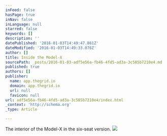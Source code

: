 ```yaml
---
inFeed: false
hasPage: true
inNav: false
inLanguage: null
starred: false
keywords: []
description: ''
datePublished: '2016-01-03T14:49:47.861Z'
dateModified: '2016-01-03T14:49:33.076Z'
author: []
title: Inside the Model-X
sourcePath: _posts/2016-01-03-adf5e56a-fb46-4fd5-ad3a-3c585b7210e4.md
published: true
authors: []
publisher:
  name: app.thegrid.io
  domain: app.thegrid.io
  url: null
  favicon: null
url: adf5e56a-fb46-4fd5-ad3a-3c585b7210e4/index.html
_context: 'http://schema.org'
_type: Article

---
```

The interior of the Model-X in the six-seat version.
![](https://imgflo.herokuapp.com/graph/vahj1ThiexotieMo/f11471273246b07370c3bd0ce25514d9/passthrough.jpg?height=600&input=https%3A%2F%2Fs3-us-west-2.amazonaws.com%2Fthe-grid-img%2Fp%2F01e48ed9277c37a89f10915eb24ddfecc89fa23c.jpg)